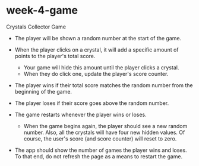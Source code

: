 # week-4-game
Crystals Collector Game

* The player will be shown a random number at the start of the game.

* When the player clicks on a crystal, it will add a specific amount of points to the player's total score. 
    * Your game will hide this amount until the player clicks a crystal.
    * When they do click one, update the player's score counter.

* The player wins if their total score matches the random number from the beginning of the game.

* The player loses if their score goes above the random number.

* The game restarts whenever the player wins or loses.
    * When the game begins again, the player should see a new random number. Also, all the crystals will have four new hidden values. Of course, the user's score (and score counter) will reset to zero.

* The app should show the number of games the player wins and loses. To that end, do not refresh the page as a means to restart the game.